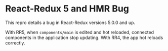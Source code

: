 # React-Redux 5 and HMR Bug

This repro details a bug in React-Redux versions 5.0.0 and up.

With RR5, when `components/main` is edited and hot reloaded, connected components in the application stop updating.
With RR4, the app hot reloads correctly.
